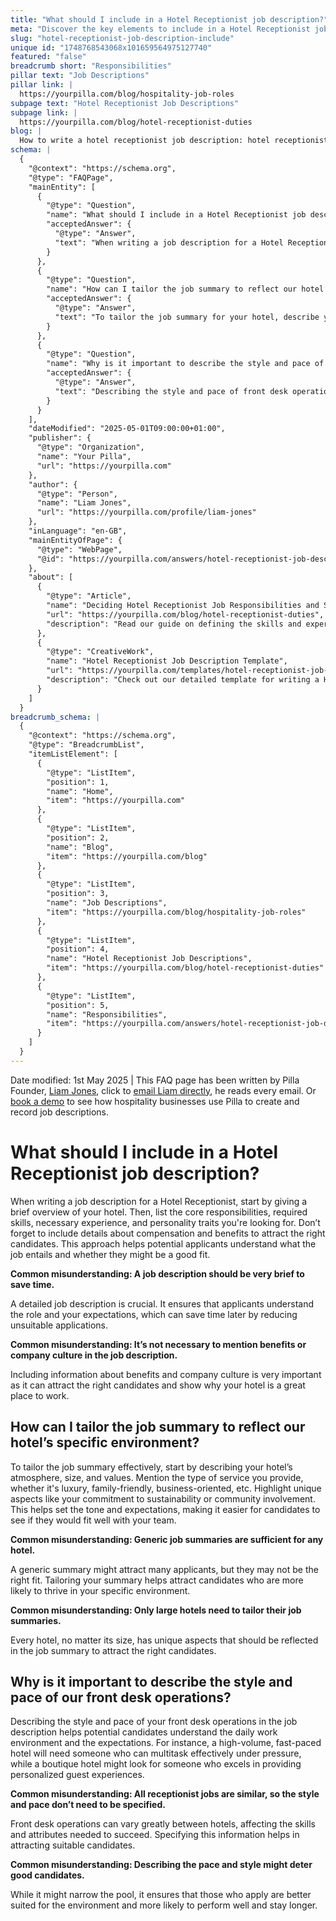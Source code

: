 ```yaml
---
title: "What should I include in a Hotel Receptionist job description?"
meta: "Discover the key elements to include in a Hotel Receptionist job description, such as responsibilities, skills, benefits, and how to tailor it to your hotel's unique environment."
slug: "hotel-receptionist-job-description-include"
unique id: "1748768543068x101659564975127740"
featured: "false"
breadcrumb short: "Responsibilities"
pillar text: "Job Descriptions"
pillar link: |
  https://yourpilla.com/blog/hospitality-job-roles
subpage text: "Hotel Receptionist Job Descriptions"
subpage link: |
  https://yourpilla.com/blog/hotel-receptionist-duties
blog: |
  How to write a hotel receptionist job description: hotel receptionist job description template included.
schema: |
  {
    "@context": "https://schema.org",
    "@type": "FAQPage",
    "mainEntity": [
      {
        "@type": "Question",
        "name": "What should I include in a Hotel Receptionist job description?",
        "acceptedAnswer": {
          "@type": "Answer",
          "text": "When writing a job description for a Hotel Receptionist, begin with a brief overview of your hotel, detailing compensation and benefits to attract suitable candidates. Outline the core responsibilities, essential skills, necessary experience, and the personality traits you are seeking. It’s also helpful to include details about the hotel's culture to give potential applicants a clear sense of what the job involves."
        }
      },
      {
        "@type": "Question",
        "name": "How can I tailor the job summary to reflect our hotel’s specific environment?",
        "acceptedAnswer": {
          "@type": "Answer",
          "text": "To tailor the job summary for your hotel, describe your hotel's atmosphere, size, and values, highlighting unique aspects such as a commitment to sustainability or community involvement. Mention the type of service you provide (e.g., luxury, family-friendly, business-oriented), to help potential candidates assess if they would fit well with your team."
        }
      },
      {
        "@type": "Question",
        "name": "Why is it important to describe the style and pace of our front desk operations?",
        "acceptedAnswer": {
          "@type": "Answer",
          "text": "Describing the style and pace of front desk operations is important as it provides potential candidates with an understanding of the daily work environment and expectations. This distinction helps in attracting candidates who can effectively manage the specific demands of the role, ensuring a better fit and lower employee turnover."
        }
      }
    ],
    "dateModified": "2025-05-01T09:00:00+01:00",
    "publisher": {
      "@type": "Organization",
      "name": "Your Pilla",
      "url": "https://yourpilla.com"
    },
    "author": {
      "@type": "Person",
      "name": "Liam Jones",
      "url": "https://yourpilla.com/profile/liam-jones"
    },
    "inLanguage": "en-GB",
    "mainEntityOfPage": {
      "@type": "WebPage",
      "@id": "https://yourpilla.com/answers/hotel-receptionist-job-description-include"
    },
    "about": [
      {
        "@type": "Article",
        "name": "Deciding Hotel Receptionist Job Responsibilities and Skills",
        "url": "https://yourpilla.com/blog/hotel-receptionist-duties",
        "description": "Read our guide on defining the skills and experience needed from a Hotel Receptionist."
      },
      {
        "@type": "CreativeWork",
        "name": "Hotel Receptionist Job Description Template",
        "url": "https://yourpilla.com/templates/hotel-receptionist-job-description",
        "description": "Check out our detailed template for writing a Hotel Receptionist job description."
      }
    ]
  }
breadcrumb_schema: |
  {
    "@context": "https://schema.org",
    "@type": "BreadcrumbList",
    "itemListElement": [
      {
        "@type": "ListItem",
        "position": 1,
        "name": "Home",
        "item": "https://yourpilla.com"
      },
      {
        "@type": "ListItem",
        "position": 2,
        "name": "Blog",
        "item": "https://yourpilla.com/blog"
      },
      {
        "@type": "ListItem",
        "position": 3,
        "name": "Job Descriptions",
        "item": "https://yourpilla.com/blog/hospitality-job-roles"
      },
      {
        "@type": "ListItem",
        "position": 4,
        "name": "Hotel Receptionist Job Descriptions",
        "item": "https://yourpilla.com/blog/hotel-receptionist-duties"
      },
      {
        "@type": "ListItem",
        "position": 5,
        "name": "Responsibilities",
        "item": "https://yourpilla.com/answers/hotel-receptionist-job-description-include"
      }
    ]
  }
---
```


Date modified: 1st May 2025 | This FAQ page has been written by Pilla Founder, [Liam Jones](https://yourpilla.com/profile/liam-jones), click to [email Liam directly](https://mailto:liam@yourpilla.com), he reads every email. Or [book a demo](https://calendly.com/pilla/demo) to see how hospitality businesses use Pilla to create and record job descriptions.

# What should I include in a Hotel Receptionist job description?

When writing a job description for a Hotel Receptionist, start by giving a brief overview of your hotel. Then, list the core responsibilities, required skills, necessary experience, and personality traits you're looking for. Don’t forget to include details about compensation and benefits to attract the right candidates. This approach helps potential applicants understand what the job entails and whether they might be a good fit.

**Common misunderstanding: A job description should be very brief to save time.**

A detailed job description is crucial. It ensures that applicants understand the role and your expectations, which can save time later by reducing unsuitable applications.

**Common misunderstanding: It’s not necessary to mention benefits or company culture in the job description.**

Including information about benefits and company culture is very important as it can attract the right candidates and show why your hotel is a great place to work.

## How can I tailor the job summary to reflect our hotel’s specific environment?

To tailor the job summary effectively, start by describing your hotel’s atmosphere, size, and values. Mention the type of service you provide, whether it's luxury, family-friendly, business-oriented, etc. Highlight unique aspects like your commitment to sustainability or community involvement. This helps set the tone and expectations, making it easier for candidates to see if they would fit well with your team.

**Common misunderstanding: Generic job summaries are sufficient for any hotel.**

A generic summary might attract many applicants, but they may not be the right fit. Tailoring your summary helps attract candidates who are more likely to thrive in your specific environment.

**Common misunderstanding: Only large hotels need to tailor their job summaries.**

Every hotel, no matter its size, has unique aspects that should be reflected in the job summary to attract the right candidates.

## Why is it important to describe the style and pace of our front desk operations?

Describing the style and pace of your front desk operations in the job description helps potential candidates understand the daily work environment and the expectations. For instance, a high-volume, fast-paced hotel will need someone who can multitask effectively under pressure, while a boutique hotel might look for someone who excels in providing personalized guest experiences.

**Common misunderstanding: All receptionist jobs are similar, so the style and pace don’t need to be specified.**

Front desk operations can vary greatly between hotels, affecting the skills and attributes needed to succeed. Specifying this information helps in attracting suitable candidates.

**Common misunderstanding: Describing the pace and style might deter good candidates.**

While it might narrow the pool, it ensures that those who apply are better suited for the environment and more likely to perform well and stay longer.